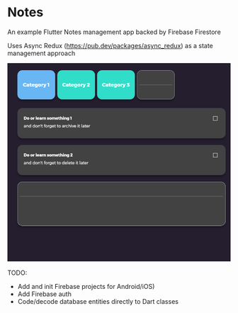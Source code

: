 # Notes

An example Flutter Notes management app backed by Firebase Firestore

Uses Async Redux (https://pub.dev/packages/async_redux) as a state management approach

![plot](./notes_screenshot.png)

TODO:
- Add and init Firebase projects for Android/iOS)
- Add Firebase auth
- Сode/decode database entities directly to Dart classes